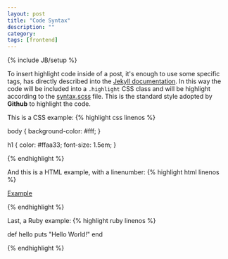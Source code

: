 ```yaml
---
layout: post
title: "Code Syntax"
description: ""
category: 
tags: [frontend]
---
```

{% include JB/setup %}

To insert highlight code inside of a post, it's enough to use some specific tags, has directly described into the [Jekyll documentation](http://jekyllrb.com/docs/templates/#code-snippet-highlighting). In this way the code will be included into a ``.highlight`` CSS class and will be highlight according to the [syntax.scss](https://github.com/mojombo/tpw/blob/master/css/syntax.css) file. This is the standard style adopted by **Github** to highlight the code. 

This is a CSS example:
{% highlight css linenos %}

body {
  background-color: #fff;
  }

h1 {
  color: #ffaa33;
  font-size: 1.5em;
  }

{% endhighlight %}

And this is a HTML example, with a linenumber:
{% highlight html linenos %}

<html>
  <a href="example.com">Example</a>
</html>

{% endhighlight %}

Last, a Ruby example:
{% highlight ruby linenos %}

def hello
  puts "Hello World!"
end

{% endhighlight %}
